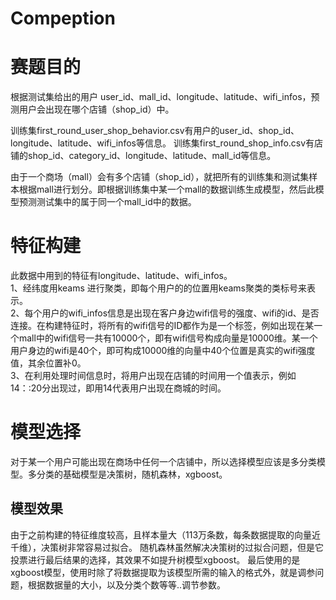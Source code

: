 # Compeption
# 赛题目的
 根据测试集给出的用户 user_id、mall_id、longitude、latitude、wifi_infos，预测用户会出现在哪个店铺（shop_id）中。
 
 训练集first_round_user_shop_behavior.csv有用户的user_id、shop_id、longitude、latitude、wifi_infos等信息。
 训练集first_round_shop_info.csv有店铺的shop_id、category_id、longitude、latitude、mall_id等信息。
  
 由于一个商场（mall）会有多个店铺（shop_id），就把所有的训练集和测试集样本根据mall进行划分。即根据训练集中某一个mall的数据训练生成模型，然后此模型预测测试集中的属于同一个mall_id中的数据。
 
 # 特征构建
 此数据中用到的特征有longitude、latitude、wifi_infos。<br>
 1、经纬度用keams 进行聚类，即每个用户的的位置用keams聚类的类标号来表示。<br>
 2、每个用户的wifi_infos信息是出现在客户身边wifi信号的强度、wifi的id、是否连接。在构建特征时，将所有的wifi信号的ID都作为是一个标签，例如出现在某一个mall中的wifi信号一共有10000个，即有wifi信号构成向量是10000维。某一个用户身边的wifi是40个，即可构成10000维的向量中40个位置是真实的wifi强度值，其余位置补0。<br>
 3、在利用处理时间信息时，将用户出现在店铺的时间用一个值表示，例如14：:20分出现过，即用14代表用户出现在商城的时间。<br>
 
 # 模型选择
 对于某一个用户可能出现在商场中任何一个店铺中，所以选择模型应该是多分类模型。多分类的基础模型是决策树，随机森林，xgboost。
 ## 模型效果
 由于之前构建的特征维度较高，且样本量大（113万条数，每条数据提取的向量近千维），决策树非常容易过拟合。
 随机森林虽然解决决策树的过拟合问题，但是它投票进行最后结果的选择，其效果不如提升树模型xgboost。
 最后使用的是xgboost模型，使用时除了将数据提取为该模型所需的输入的格式外，就是调参问题，根据数据量的大小，以及分类个数等等..调节参数。

